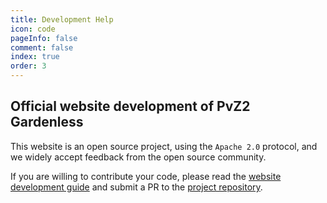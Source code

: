 ```yaml
---
title: Development Help
icon: code
pageInfo: false
comment: false
index: true
order: 3
---
```


## Official website development of PvZ2 Gardenless

This website is an open source project, using the `Apache 2.0` protocol, and we widely accept feedback from the open source community.

If you are willing to contribute your code, please read the [website development guide](/en/guide/webGuide.md) and submit a PR to the [project repository](https://github.com/Gzh0821/pvzg_site).
